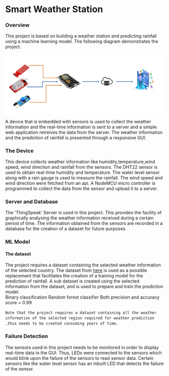 # Smart Weather Station
 
### Overview
This project is based on building a weather station and predicting rainfall using a machine learning model.
The following diagram demonstrates the project.

![See Scenario](./assets/images/application_scenario.jpg?raw=true "Application Scenario")

A device that is embedded with sensors is used to collect the weather information and the real-time information is sent to a server and a simple web application retreives the data from the server. The weather information and the prediction of rainfall is presented through a responsive GUI.

### The Device

This device collects weather information like humidity,temperature,wind speed, wind direction and rainfall from the sensors. The DHT22 sensor is used to obtain real-time humidity and temperature. The water level sensor along with a rain gauge is used to measure the rainfall. The wind speed and wind direction were fetched from an api. 
A NodeMCU micro controller is programmed to collect the data from the sensor and upload it to a server.


### Server and Database
The 'ThingSpeak' Server is used in this project. This provides the facility of graphically analysing the weather information received during a certain period of time. The information obtained from the sensors are recorded in a database for the creation of a dataset for future purposes.

### ML Model
#### The dataset
The project requires a dataset containing the selected weather information of the selected country.
The dataset from <a href="https://www.kaggle.com/datasets/arisdarmawan/australian-weather-dataset" alt="Dataset">here</a> is used as a possible replacement that facilitates the creation of a training model for the prediction of rainfall.
A sub dataset is created using the selected information from the dataset, and is used to prepare and train the prediction model.
<br>
Binary classification
Random forest classifier
Both precision and accuracy score = 0.99

```Note that the project requires a dataset containing all the weather information of the selected region required for weather prediction ,thus needs to be created consuming years of time.```


### Failure Detection
The sensors used in this project needs to be monitored in order to display real-time data in the GUI. Thus, LEDs were connected to the sensors which would blink upon the failure of the sensors to read sensor data. Certain sensors like the water level sensor has an inbuilt LED that detects the failure of the sensor. 

